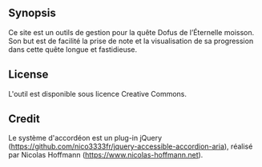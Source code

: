## Synopsis

Ce site est un outils de gestion pour la quête Dofus de l’Éternelle moisson. Son but est de facilité la prise de note et la visualisation de sa progression dans cette quête longue et fastidieuse.

## License

L'outil est disponible sous licence Creative Commons.

## Credit

Le système d'accordéon est un plug-in jQuery (https://github.com/nico3333fr/jquery-accessible-accordion-aria), réalisé par Nicolas Hoffmann (https://www.nicolas-hoffmann.net).
